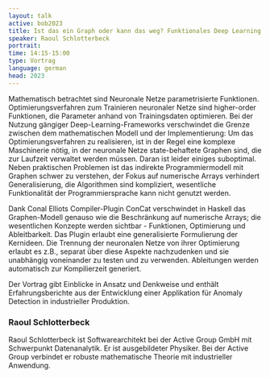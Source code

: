 ```yaml
---
layout: talk
active: bob2023
title: Ist das ein Graph oder kann das weg? Funktionales Deep Learning in Haskell
speaker: Raoul Schlotterbeck
portrait: 
time: 14:15-15:00
type: Vortrag
language: german
head: 2023
---
```


Mathematisch betrachtet sind Neuronale Netze parametrisierte
Funktionen. Optimierungsverfahren zum Trainieren neuronaler Netze sind higher-order
Funktionen, die Parameter anhand von Trainingsdaten optimieren. Bei
der Nutzung gängiger Deep-Learning-Frameworks verschwindet die Grenze
zwischen dem mathematischen Modell und der Implementierung: Um das
Optimierungsverfahren zu realisieren, ist in der Regel eine komplexe
Maschinerie nötig, in der neuronale Netze state-behaftete Graphen sind, die zur
Laufzeit verwaltet werden müssen. Daran ist leider einiges
suboptimal. Neben praktischen Problemen ist das indirekte Programmiermodell mit
Graphen schwer zu verstehen, der Fokus auf numerische Arrays
verhindert Generalisierung, die Algorithmen sind kompliziert,
wesentliche Funktionalität der Programmiersprache kann nicht genutzt
werden.

Dank Conal Elliots Compiler-Plugin ConCat verschwindet in
Haskell das Graphen-Modell genauso wie die Beschränkung auf numerische
Arrays; die wesentlichen Konzepte werden sichtbar - Funktionen,
Optimierung und Ableitbarkeit. Das Plugin erlaubt eine generalisierte
Formulierung der Kernideen. Die Trennung der neuronalen Netze von ihrer Optimierung
erlaubt es z.B., separat über diese Aspekte nachzudenken und sie
unabhängig voneinander zu testen und zu verwenden. Ableitungen werden
automatisch zur Kompilierzeit generiert.

Der Vortrag gibt Einblicke in
Ansatz und Denkweise und enthält Erfahrungsberichte aus der
Entwicklung einer Applikation für Anomaly Detection in industrieller
Produktion.

### Raoul Schlotterbeck

Raoul Schlotterbeck ist Softwarearchitekt bei der Active Group GmbH
mit Schwerpunkt Datenanalytik. Er ist ausgebildeter Physiker. Bei der
Active Group verbindet er robuste mathematische Theorie mit
industrieller Anwendung.